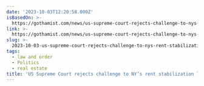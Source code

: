 ```yaml
---
date: '2023-10-03T12:20:58.000Z'
isBasedOn: >-
  https://gothamist.com/news/us-supreme-court-rejects-challenge-to-nys-rent-stabilization-laws-but-two-cases-linger
link: >-
  https://gothamist.com/news/us-supreme-court-rejects-challenge-to-nys-rent-stabilization-laws-but-two-cases-linger
slug: >-
  2023-10-03-us-supreme-court-rejects-challenge-to-nys-rent-stabilization-laws-but-two
tags:
  - law and order
  - Politics
  - real estate
title: 'US Supreme Court rejects challenge to NY’s rent stabilization laws, but two'
---
```


